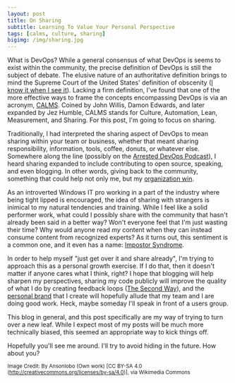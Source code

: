 ```yaml
---
layout: post
title: On Sharing
subtitle: Learning To Value Your Personal Perspective
tags: [calms, culture, sharing]
bigimg: /img/sharing.jpg
---
```


What is DevOps? While a general consensus of what DevOps is seems to exist within the community, the precise definition of DevOps is still the subject of debate. The elusive nature of an authoritative definition brings to mind the Supreme Court of the United States' definition of obscenity ([I know it when I see it](https://en.wikipedia.org/wiki/I_know_it_when_I_see_it)). Lacking a firm definition, I've found that one of the more effective ways to frame the concepts encompassing DevOps is via an acronym, [CALMS](http://itrevolution.com/devops-culture-part-1/). Coined by John Willis, Damon Edwards, and later expanded by Jez Humble, CALMS stands for Culture, Automation, Lean, Measurement, and Sharing. For this post, I'm going to focus on sharing.

Traditionally, I had interpreted the sharing aspect of DevOps to mean sharing within your team or business, whether that meant sharing responsibility, information, tools, coffee, donuts, or whatever else. Somewhere along the line (possibly on the [Arrested DevOps Podcast](https://www.arresteddevops.com/)), I heard sharing expanded to include contributing to open source, speaking, and even blogging. In other words, giving back to the community, something that could help not only me, but my [organization win](http://themacro.com/articles/2016/05/why-the-best-give-away/). 

As an introverted Windows IT pro working in a part of the industry where being tight lipped is encouraged, the idea of sharing with strangers is inimical to my natural tendencies and training. While I feel like a solid performer work, what could I possibly share with the community that hasn't already been said in a better way? Won't everyone feel that I'm just wasting their time? Why would anyone read _my_ content when they can instead consume content from recognized experts? As it turns out, this sentiment is a common one, and it even has a name: [Impostor Syndrome](http://startupbros.com/21-ways-overcome-impostor-syndrome/).

In order to help myself "just get over it and share already", I'm trying to approach this as a personal growth exercise. If I do that, then it doesn't matter if anyone cares what I think, right? I hope that blogging will help sharpen my perspectives, sharing my code publicly will improve the quality of what I do by creating feedback loops ([The Second Way](http://itrevolution.com/the-three-ways-principles-underpinning-devops/)), and the [personal brand](https://www.arresteddevops.com/personal-brand) that I create will hopefully allude that my team and I are doing good work. Heck, maybe someday I'll speak in front of a users group.

This blog in general, and this post specifically are my way of trying to turn over a new leaf. While I expect most of my posts will be much more technically biased, this seemed an appropriate way to kick things off.

Hopefully you'll see me around. I'll try to avoid hiding in the future. How about you?

<sup>Image Credit: By Ansonlobo (Own work) [CC BY-SA 4.0 (http://creativecommons.org/licenses/by-sa/4.0)], via Wikimedia Commons</sup>